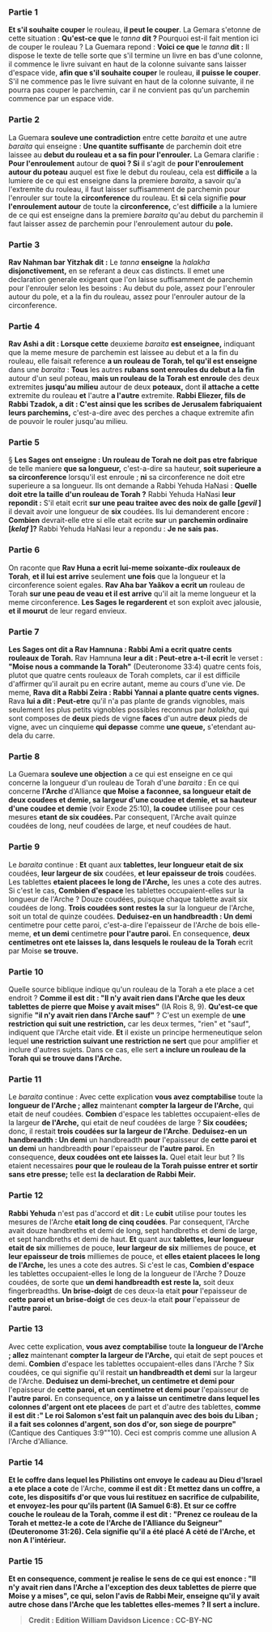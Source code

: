 
### Partie 1
<b>Et s'il souhaite couper</b> le rouleau, <b>il peut le couper</b>. La Gemara s'etonne de cette situation : <b>Qu'est-ce que</b> le <i>tanna</i> <b>dit ? </b> Pourquoi est-il fait mention ici de couper le rouleau ? La Guemara repond : <b>Voici ce que</b> le <i>tanna</i> <b>dit :</b> Il dispose le texte de telle sorte que s'il termine un livre en bas d'une colonne, il commence le livre suivant en haut de la colonne suivante sans laisser d'espace vide, <b>afin que s'il souhaite couper</b> le rouleau, <b>il puisse le couper</b>. S'il ne commence pas le livre suivant en haut de la colonne suivante, il ne pourra pas couper le parchemin, car il ne convient pas qu'un parchemin commence par un espace vide.

### Partie 2
La Guemara <b>souleve une contradiction</b> entre cette <i>baraita</i> et une autre <i>baraita</i> qui enseigne : <b>Une quantite suffisante</b> de parchemin doit etre laissee au <b>debut du rouleau et a sa fin pour l'enrouler.</b> La Gemara clarifie : <b>Pour l'enroulement</b> autour de <b>quoi ? Si</b> il s'agit de <b>pour l'enroulement autour du poteau</b> auquel est fixe le debut du rouleau, cela est <b>difficile</b> a la lumiere de ce qui est enseigne dans la premiere <i>baraita</i>, a savoir qu'a l'extremite du rouleau, il faut laisser suffisamment de parchemin pour l'enrouler sur toute la <b>circonference</b> du rouleau. Et <b>si</b> cela signifie <b>pour l'enroulement autour</b> de toute la <b>circonference,</b> c'est <b>difficile</b> a la lumiere de ce qui est enseigne dans la premiere <i>baraita</i> qu'au debut du parchemin il faut laisser assez de parchemin pour l'enroulement autour du <b>pole.</b>

### Partie 3
<b>Rav Nahman bar Yitzhak dit :</b> Le <i>tanna</i> <b>enseigne</b> la <i>halakha</i> <b>disjonctivement,</b> en se referant a deux cas distincts. Il emet une declaration generale exigeant que l'on laisse suffisamment de parchemin pour l'enrouler selon les besoins : Au debut du pole, assez pour l'enrouler autour du pole, et a la fin du rouleau, assez pour l'enrouler autour de la circonference.

### Partie 4
<b>Rav Ashi a dit : Lorsque cette</b> deuxieme <i>baraita</i> <b>est enseignee,</b> indiquant que la meme mesure de parchemin est laissee au debut et a la fin du rouleau, elle faisait reference <b>a un rouleau de Torah, tel qu'il est enseigne</b> dans une <i>baraita</i> : <b>Tous</b> les autres <b>rubans sont enroules du debut a la fin</b> autour d'un seul poteau, <b>mais un rouleau de la Torah est enroule</b> des deux extremites <b>jusqu'au milieu</b> autour de deux <b>poteaux,</b> dont <b>il attache a cette</b> extremite du rouleau <b>et</b> l'autre <b>a l'autre</b> extremite. <b>Rabbi Eliezer, fils de Rabbi Tzadok, a dit : C'est ainsi que les scribes de Jerusalem fabriquaient leurs parchemins,</b> c'est-a-dire avec des perches a chaque extremite afin de pouvoir le rouler jusqu'au milieu.

### Partie 5
§ <b>Les Sages ont enseigne : Un rouleau de Torah ne doit pas etre fabrique</b> de telle maniere <b>que sa longueur,</b> c'est-a-dire sa hauteur, <b>soit superieure a sa circonference</b> lorsqu'il est enroule ; <b>ni</b> sa circonference ne doit etre superieure a sa longueur. Ils ont demande a Rabbi</b> Yehuda HaNasi : <b>Quelle doit etre la taille d'un rouleau de Torah ?</b> Rabbi Yehuda HaNasi <b>leur repondit :</b> S'il etait ecrit <b>sur une peau traitee avec des noix de galle [<i>gevil</i> ]</b> il devait avoir une longueur de <b>six</b> coudées. Ils lui demanderent encore : <b>Combien</b> devrait-elle etre si elle etait ecrite <b>sur</b> un <b>parchemin ordinaire [<i>kelaf</i> ]?</b> Rabbi Yehuda HaNasi leur a repondu : <b>Je ne sais pas.</b>

### Partie 6
On raconte que <b>Rav Huna a ecrit lui-meme soixante-dix rouleaux de Torah</b>, <b>et il lui est arrive</b> seulement <b>une fois</b> que la longueur et la circonference soient egales. <b>Rav Aha bar Yaâkov a ecrit un</b> rouleau de Torah <b>sur une peau de veau et il est arrive</b> qu'il ait la meme longueur et la meme circonference. <b>Les Sages le regarderent</b> et son exploit avec jalousie, <b>et il mourut</b> de leur regard envieux.

### Partie 7
<b>Les Sages ont dit a Rav Hamnuna : Rabbi Ami a ecrit quatre cents rouleaux de Torah.</b> Rav Hamnuna <b>leur a dit : Peut-etre a-t-il ecrit</b> le verset : <b>"Moise nous a commande la Torah"</b> (Deuteronome 33:4) quatre cents fois, plutot que quatre cents rouleaux de Torah complets, car il est difficile d'affirmer qu'il aurait pu en ecrire autant, meme au cours d'une vie. De meme, <b>Rava dit a Rabbi Zeira : Rabbi Yannai a plante quatre cents vignes.</b> Rava <b>lui a dit : Peut-etre</b> qu'il n'a pas plante de grands vignobles, mais seulement les plus petits vignobles possibles reconnus par <i>halakha</i>, qui sont composes de <b>deux</b> pieds de vigne <b>faces</b> d'un autre <b>deux</b> pieds de vigne, avec un cinquieme <b>qui depasse</b> comme <b>une queue,</b> s'etendant au-dela du carre.

### Partie 8
La Guemara <b>souleve une objection</b> a ce qui est enseigne en ce qui concerne la longueur d'un rouleau de Torah d'une <i>baraita</i> : En ce qui concerne <b>l'Arche</b> d'Alliance <b>que Moise a faconnee, sa longueur etait de deux coudees et demie, sa largeur d'une coudee et demie, et sa hauteur d'une coudee et demie</b> (voir Exode 25:10), <b>la coudee</b> utilisee pour ces mesures <b>etant de six coudées. </b> Par consequent, l'Arche avait quinze coudées de long, neuf coudées de large, et neuf coudées de haut.

### Partie 9
Le <i>baraita</i> continue : <b>Et</b> quant aux <b>tablettes, leur longueur etait de six</b> coudées, <b>leur largeur de six</b> coudées, <b>et leur epaisseur de trois</b> coudées. Les tablettes <b>etaient placees le long de l'Arche,</b> les unes a cote des autres. Si c'est le cas, <b>Combien d'espace</b> les tablettes occupaient-elles</b> sur la longueur de l'Arche ? Douze coudées,</b> puisque chaque tablette avait six coudées de long. <b>Trois coudées sont restes la</b> sur la longueur de l'Arche, soit un total de quinze coudées. <b>Deduisez-en un handbreadth : Un demi</b> centimetre pour cette paroi,</b> c'est-a-dire l'epaisseur de l'Arche de bois elle-meme, <b>et un demi</b> centimetre <b>pour l'autre paroi.</b> En consequence, <b>deux centimetres ont ete laisses la, dans lesquels le rouleau de la Torah</b> ecrit par Moise <b>se trouve.</b>

### Partie 10
Quelle source biblique indique qu'un rouleau de la Torah a ete place a cet endroit ? <b>Comme il est dit : "Il n'y avait rien dans l'Arche que les deux tablettes de pierre que Moise y avait mises"</b> (IA Rois 8, 9). <b>Qu'est-ce que</b> signifie <b>"il n'y avait rien dans l'Arche sauf"</b> ? C'est un exemple de <b>une restriction qui suit une restriction,</b> car les deux termes, "rien" et "sauf", indiquent que l'Arche etait vide. <b>Et</b> il existe un principe hermeneutique selon lequel <b>une restriction suivant une restriction ne sert</b> que pour amplifier</b> et inclure d'autres sujets. Dans ce cas, elle sert <b>a inclure un rouleau de la Torah qui se trouve dans l'Arche.</b>

### Partie 11
Le <i>baraita</i> continue : Avec cette explication <b>vous avez comptabilise</b> toute la <b>longueur de l'Arche ; allez</b> maintenant <b>compter la largeur de l'Arche,</b> qui etait de neuf coudées. <b>Combien</b> d'espace les tablettes occupaient-elles</b> de la largeur <b>de l'Arche,</b> qui etait de neuf coudées de large ? <b>Six coudées;</b> donc, il restait <b>trois coudées sur la largeur de l'Arche</b>. <b>Deduisez-en un handbreadth : Un demi</b> un handbreadth <b>pour</b> l'epaisseur de <b>cette paroi et un demi</b> un handbreadth <b>pour</b> l'epaisseur de <b>l'autre paroi.</b> En consequence, <b>deux coudées ont ete laisses la.</b> Quel etait leur but ? Ils etaient necessaires <b>pour que le rouleau de la Torah puisse entrer et sortir sans etre presse;</b> telle est <b>la declaration de Rabbi Meir.</b>

### Partie 12
<b>Rabbi Yehuda</b> n'est pas d'accord et <b>dit :</b> Le <b>cubit</b> utilise pour toutes les mesures de l'Arche <b>etait long de cinq coudées</b>. Par consequent, l'Arche avait douze handbreths et demi de long, sept handbreths et demi de large, et sept handbreths et demi de haut. <b>Et</b> quant aux <b>tablettes, leur longueur etait de six</b> milliemes de pouce, <b>leur largeur de six</b> milliemes de pouce, <b>et leur epaisseur de trois</b> milliemes de pouce, et <b>elles etaient placees le long de l'Arche,</b> les unes a cote des autres. Si c'est le cas, <b>Combien d'espace</b> les tablettes occupaient-elles</b> le long de la longueur de l'Arche ? Douze coudées,</b> de sorte que <b>un demi handbreadth est reste la,</b> soit deux fingerbreadths. <b>Un brise-doigt</b> de ces deux-la etait <b>pour</b> l'epaisseur de <b>cette paroi et un brise-doigt</b> de ces deux-la etait <b>pour</b> l'epaisseur de <b>l'autre paroi.</b>

### Partie 13
Avec cette explication, <b>vous avez comptabilise</b> toute <b>la longueur de l'Arche ; allez</b> maintenant <b>compter la largeur de l'Arche,</b> qui etait de sept pouces et demi. <b>Combien</b> d'espace les tablettes occupaient-elles dans l'Arche ? Six coudées,</b> ce qui signifie qu'il restait <b>un handbreadth et demi</b> sur la largeur de l'Arche. <b>Deduisez un demi-brechet, un centimetre et demi pour</b> l'epaisseur de <b>cette paroi, et un centimetre et demi pour</b> l'epaisseur de <b>l'autre paroi.</b> En consequence, <b>on y a laisse un centimetre dans lequel les</b> <b>colonnes d'argent ont ete placees</b> de part et d'autre des tablettes, <b>comme il est dit :" Le roi Salomon s'est fait un palanquin avec des bois du Liban ; il a fait ses colonnes d'argent, son dos d'or, son siege de pourpre"</b> (Cantique des Cantiques 3:9""10). Ceci est compris comme une allusion A l'Arche d'Alliance.

### Partie 14
<b>Et le coffre dans lequel les Philistins ont envoye le cadeau au Dieu d'Israel a ete place a cote</b> de l'Arche, <b>comme il est dit : <b>Et mettez dans un coffre, a cote, les dispositifs d'or que vous lui restituez en sacrifice de culpabilite, et envoyez-les pour qu'ils partent</b> (IA Samuel 6:8). <b>Et sur</b> ce coffre <b>couche le rouleau de la Torah, comme il est dit : "Prenez ce rouleau de la Torah et mettez-le a cote de l'Arche de l'Alliance du Seigneur"</b> (Deuteronome 31:26). Cela signifie qu'il a été placé A cèté de l'Arche, et non A l'intérieur.

### Partie 15
<b>Et</b> en consequence, <b>comment je realise</b> le sens de ce qui est enonce : <b>"Il n'y avait rien dans l'Arche a l'exception</b> des deux tablettes de pierre que Moise y a mises", ce qui, selon l'avis de Rabbi Meir, enseigne qu'il y avait autre chose dans l'Arche que les tablettes elles-memes ? Il sert <b>a inclure</b>.

>Credit : Edition William Davidson
>Licence : CC-BY-NC